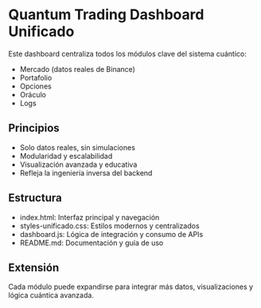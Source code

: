 # Quantum Trading Dashboard Unificado

Este dashboard centraliza todos los módulos clave del sistema cuántico:
- Mercado (datos reales de Binance)
- Portafolio
- Opciones
- Oráculo
- Logs

## Principios
- Solo datos reales, sin simulaciones
- Modularidad y escalabilidad
- Visualización avanzada y educativa
- Refleja la ingeniería inversa del backend

## Estructura
- index.html: Interfaz principal y navegación
- styles-unificado.css: Estilos modernos y centralizados
- dashboard.js: Lógica de integración y consumo de APIs
- README.md: Documentación y guía de uso

## Extensión
Cada módulo puede expandirse para integrar más datos, visualizaciones y lógica cuántica avanzada.
